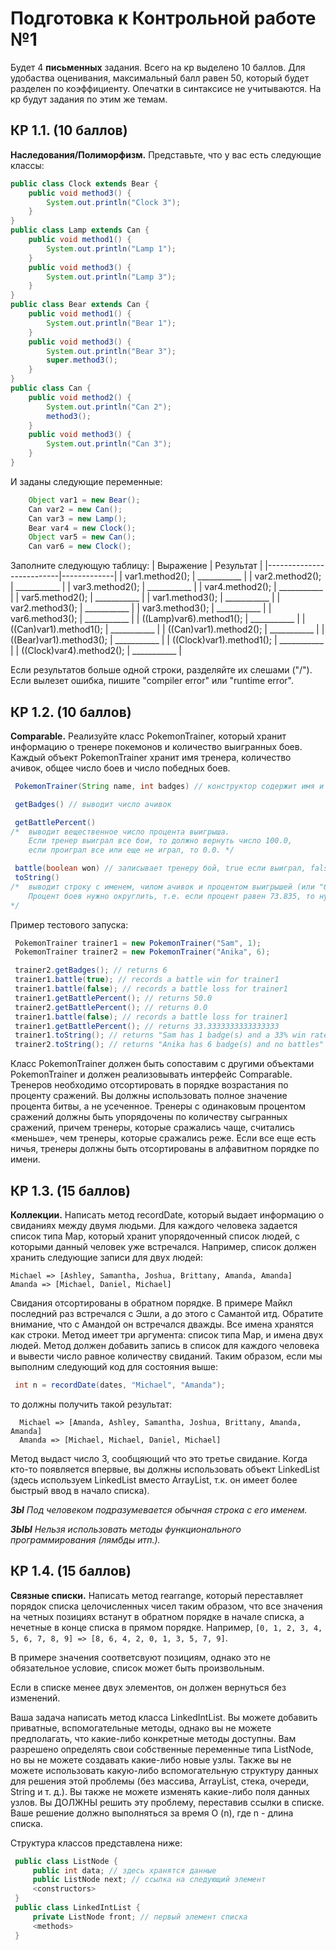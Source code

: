 # Подготовка к Контрольной работе №1
Будет 4 **письменных** задания. Всего на кр выделено 10 баллов. 
Для удобаства оценивания, максимальный балл равен 50, который будет разделен по коэффициенту.
Опечатки в синтаксисе не учитываются.
На кр будут задания по этим же темам.

## КР 1.1. (10 баллов)
**Наследования/Полиморфизм.** Представьте, что у вас есть следующие классы: 
```java
public class Clock extends Bear {
    public void method3() {
        System.out.println("Clock 3");
    }
}
public class Lamp extends Can {
    public void method1() {
        System.out.println("Lamp 1");
    }
    public void method3() {
        System.out.println("Lamp 3");
    }
}
public class Bear extends Can {
    public void method1() {
        System.out.println("Bear 1");
    }
    public void method3() {
        System.out.println("Bear 3");
        super.method3();
    }
}
public class Can {
    public void method2() {
        System.out.println("Can 2");
        method3();
    }
    public void method3() {
        System.out.println("Can 3");
    }
}
```
И заданы следующие переменные:
```java
    Object var1 = new Bear();
    Can var2 = new Can();
    Can var3 = new Lamp();
    Bear var4 = new Clock();
    Object var5 = new Can();
    Can var6 = new Clock();
``` 
Заполните следующую таблицу:
| Выражение                | Результат   |
|--------------------------|-------------|
| var1.method2();          | ___________ |
| var2.method2();          | ___________ |
| var3.method2();          | ___________ |
| var4.method2();          | ___________ |
| var5.method2();          | ___________ |
| var1.method3();          | ___________ |
| var2.method3();          | ___________ |
| var3.method3();          | ___________ |
| var6.method3();          | ___________ |
| ((Lamp)var6).method1();  | ___________ |
| ((Can)var1).method1();   | ___________ |
| ((Can)var1).method2();   | ___________ |
| ((Bear)var1).method3();  | ___________ |
| ((Clock)var1).method1(); | ___________ |
| ((Clock)var4).method2(); | ___________ |

Если результатов больше одной строки, разделяйте их слешами ("/").
Если вылезет ошибка, пишите  "compiler error" или "runtime error".

## КР 1.2. (10 баллов)
**Comparable.** Реализуйте класс PokemonTrainer, который хранит информацию о тренере покемонов и количество 
выигранных боев. Каждый объект PokemonTrainer хранит имя тренера, количество ачивок, общее число боев и число
победных боев.

```java
 PokemonTrainer(String name, int badges) // конструктор содержит имя и число ачивок, при этом число боев равно 0.

 getBadges() // выводит число ачивок

 getBattlePercent() 
/*  выводит вещественное число процента выигрыша. 
    Если тренер выиграл все бои, то должно вернуть число 100.0, 
    если проиграл все или еще не играл, то 0.0. */

 battle(boolean won) // записывает тренеру бой, true если выиграл, false в противном случае.
 toString() 
/*  выводит строку с именем, чилом ачивок и процентом выигрышей (или "боев не было"). 
    Процент боев нужно округлить, т.е. если процент равен 73.835, то нужно вывести 73%.
*/
```

Пример тестового запуска:
```java
 PokemonTrainer trainer1 = new PokemonTrainer("Sam", 1);
 PokemonTrainer trainer2 = new PokemonTrainer("Anika", 6);

 trainer2.getBadges(); // returns 6
 trainer1.battle(true); // records a battle win for trainer1
 trainer1.battle(false); // records a battle loss for trainer1
 trainer1.getBattlePercent(); // returns 50.0
 trainer2.getBattlePercent(); // returns 0.0
 trainer1.battle(false); // records a battle loss for trainer1
 trainer1.getBattlePercent(); // returns 33.3333333333333333
 trainer1.toString(); // returns "Sam has 1 badge(s) and a 33% win rate"
 trainer2.toString(); // returns "Anika has 6 badge(s) and no battles"

```

Класс PokemonTrainer должен быть сопоставим с другими объектами PokemonTrainer 
и должен реализовывать интерфейс Comparable. 
Тренеров необходимо отсортировать в порядке возрастания по проценту сражений.
Вы должны использовать полное значение процента битвы, а не усеченное. 
Тренеры с одинаковым процентом сражений должны быть упорядочены по количеству сыгранных сражений, 
причем тренеры, которые сражались чаще, считались «меньше», чем тренеры, которые сражались реже. 
Если все еще есть ничья, тренеры должны быть отсортированы в алфавитном порядке по имени.

## КР 1.3. (15 баллов)
**Коллекции.** Написать метод recordDate, который выдает информацию о свиданиях между двумя людьми.
Для каждого человека задается список типа Map, который хранит упорядоченный список людей, 
с которыми данный человек уже встречался.
Например, список должен хранить следующие записи для двух людей:
``` 
Michael => [Ashley, Samantha, Joshua, Brittany, Amanda, Amanda]
Amanda => [Michael, Daniel, Michael]
```
Свидания отсортированы в обратном порядке. В примере Майкл последний раз встречался с Эшли, а до этого с Самантой итд.
Обратите внимание, что с Амандой он встречался дважды. Все имена хранятся как строки.
Метод имеет три аргумента: список типа Map, и имена двух людей. Метод должен добавить запись в список для каждого человека
 и вывести число равное количеству свиданий. Таким образом, если мы выполним следующий код для состояния выше:
```java 
 int n = recordDate(dates, "Michael", "Amanda");
```
то должны получить такой результат:
```
  Michael => [Amanda, Ashley, Samantha, Joshua, Brittany, Amanda, Amanda]
  Amanda => [Michael, Michael, Daniel, Michael]
```
Метод выдаст число 3, сообщяющий что это третье свидание. 
Когда кто-то появляется впервые, вы должны использовать объект LinkedList 
(здесь используем LinkedList вместо ArrayList, т.к. он имеет более быстрый ввод в начало списка).

***ЗЫ** Под человеком подразумевается обычная строка с его именем.* 

***ЗЫЫ** Нельзя использовать методы функционального программирования (лямбды итп.).*

## КР 1.4. (15 баллов)
**Связные списки.** Написать метод rearrange, который переставляет порядок списка целочисленных чисел таким образом, что 
все значения на четных позициях встанут в обратном порядке в начале списка, а нечетные в конце списка в прямом порядке.
Например, ```[0, 1, 2, 3, 4, 5, 6, 7, 8, 9] => [8, 6, 4, 2, 0, 1, 3, 5, 7, 9]```.

В примере значения соответсвуют позициям, однако это не обязательное условие, список может быть произвольным.

Если в списке менее двух элементов, он должен вернуться без изменений.

Ваша задача написать метод класса LinkedIntList. Вы можете добавить приватные, вспомогательные методы,
однако вы не можете предполагать, что какие-либо конкретные методы доступны. Вам разрешено определять свои собственные 
переменные типа ListNode, но вы не можете создавать какие-либо новые узлы. Также вы не можете использовать какую-либо 
вспомогательную структуру данных для решения этой проблемы (без массива, ArrayList, стека, очереди, String и т. д.). 
Вы также не можете изменять какие-либо поля данных узлов. Вы ДОЛЖНЫ решить эту проблему, переставив ссылки в списке.
Ваше решение должно выполняться за время O (n), где n - длина списка.

Структура классов представлена ниже:
```java
 public class ListNode {
     public int data; // здесь хранятся данные
     public ListNode next; // ссылка на следующий элемент
     <constructors>
 }
 public class LinkedIntList {
     private ListNode front; // первый элемент списка
     <methods>
 }
```
